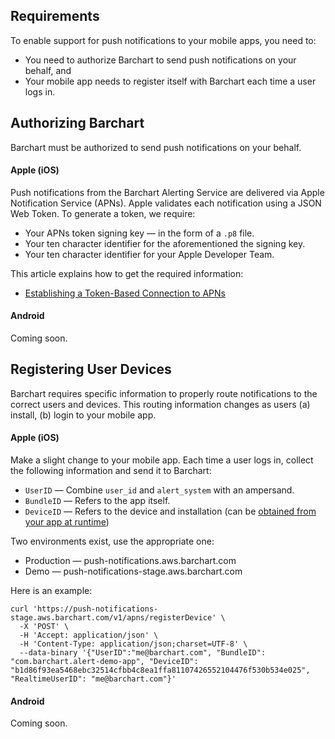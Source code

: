 ## Requirements

To enable support for push notifications to your mobile apps, you need to:

* You need to authorize Barchart to send push notifications on your behalf, and
* Your mobile app needs to register itself with Barchart each time a user logs in.

## Authorizing Barchart

Barchart must be authorized to send push notifications on your behalf.

#### Apple (iOS)

Push notifications from the Barchart Alerting Service are delivered via Apple Notification Service (APNs). Apple validates each notification using a JSON Web Token. To generate a token, we require:

* Your APNs token signing key — in the form of a ```.p8``` file.
* Your ten character identifier for the aforementioned the signing key.
* Your ten character identifier for your Apple Developer Team.

This article explains how to get the required information:

* [Establishing a Token-Based Connection to APNs](https://developer.apple.com/documentation/usernotifications/setting_up_a_remote_notification_server/establishing_a_token-based_connection_to_apns)

#### Android

Coming soon.

## Registering User Devices

Barchart requires specific information to properly route notifications to the correct users and devices. This routing information changes as users (a) install, (b) login to your mobile app.

#### Apple (iOS)

Make a slight change to your mobile app. Each time a user logs in, collect the following information and send it to Barchart:

* ```UserID``` — Combine `user_id` and `alert_system` with an ampersand.
* ```BundleID``` — Refers to the app itself.
* ```DeviceID``` — Refers to the device and installation (can be [obtained from your app at runtime](https://developer.apple.com/documentation/usernotifications/registering_your_app_with_apns))

Two environments exist, use the appropriate one:

* Production — push-notifications.aws.barchart.com
* Demo — push-notifications-stage.aws.barchart.com

Here is an example:

```curl
curl 'https://push-notifications-stage.aws.barchart.com/v1/apns/registerDevice' \
  -X 'POST' \
  -H 'Accept: application/json' \
  -H 'Content-Type: application/json;charset=UTF-8' \
  --data-binary '{"UserID":"me@barchart.com", "BundleID": "com.barchart.alert-demo-app", "DeviceID": "b1d86f93ea5468ebc32514cfbb4c8ea1ffa81107426552104476f530b534e025", "RealtimeUserID": "me@barchart.com"}'
```

#### Android

Coming soon.












